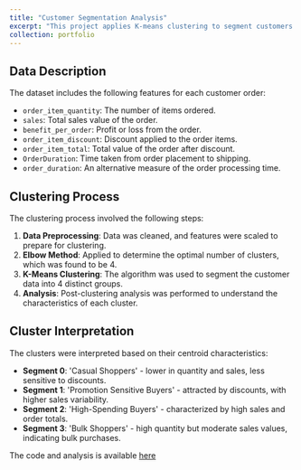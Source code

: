 ```yaml
---
title: "Customer Segmentation Analysis"
excerpt: "This project applies K-means clustering to segment customers based on various features related to their purchasing behavior, and the analysis was focused on understanding the distinct customer groups to tailor marketing and sales strategies effectively."
collection: portfolio
---
```


## Data Description

The dataset includes the following features for each customer order:

- `order_item_quantity`: The number of items ordered.
- `sales`: Total sales value of the order.
- `benefit_per_order`: Profit or loss from the order.
- `order_item_discount`: Discount applied to the order items.
- `order_item_total`: Total value of the order after discount.
- `OrderDuration`: Time taken from order placement to shipping.
- `order_duration`: An alternative measure of the order processing time.

## Clustering Process

The clustering process involved the following steps:

1. **Data Preprocessing**: Data was cleaned, and features were scaled to prepare for clustering.
2. **Elbow Method**: Applied to determine the optimal number of clusters, which was found to be 4.
3. **K-Means Clustering**: The algorithm was used to segment the customer data into 4 distinct groups.
4. **Analysis**: Post-clustering analysis was performed to understand the characteristics of each cluster.

## Cluster Interpretation

The clusters were interpreted based on their centroid characteristics:

- **Segment 0**: 'Casual Shoppers' - lower in quantity and sales, less sensitive to discounts.
- **Segment 1**: 'Promotion Sensitive Buyers' - attracted by discounts, with higher sales variability.
- **Segment 2**: 'High-Spending Buyers' - characterized by high sales and order totals.
- **Segment 3**: 'Bulk Shoppers' - high quantity but moderate sales values, indicating bulk purchases.

The code and analysis is available [here](https://github.com/srushtii-m/Customer_Segmentation_Analysis)